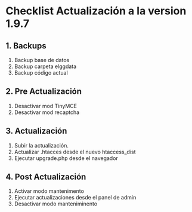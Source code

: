 # Checklist Actualización a la version 1.9.7

## 1. Backups
  1. Backup base de datos
  2. Backup carpeta elggdata
  3. Backup código actual

## 2. Pre Actualización
  1. Desactivar mod TinyMCE  
  2. Desactivar mod recaptcha

## 3. Actualización
  1. Subir la actualización.
  2. Actualizar .htacces desde el nuevo htaccess_dist
  3. Ejecutar upgrade.php desde el navegador

## 4. Post Actualización
  1. Activar modo mantenimento
  2. Ejecutar actualizaciones desde el panel de admin
  3. Desactivar modo manteniminento  
